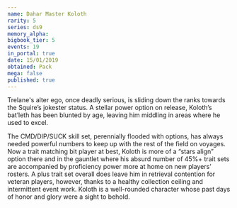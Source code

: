 ```yaml
---
name: Dahar Master Koloth
rarity: 5
series: ds9
memory_alpha:
bigbook_tier: 5
events: 19
in_portal: true
date: 15/01/2019
obtained: Pack
mega: false
published: true
---
```


Trelane's alter ego, once deadly serious, is sliding down the ranks towards the Squire’s jokester status. A stellar power option on release, Koloth’s bat’leth has been blunted by age, leaving him middling in areas where he used to excel.

The CMD/DIP/SUCK skill set, perennially flooded with options, has always needed powerful numbers to keep up with the rest of the field on voyages. Now a trait matching bit player at best, Koloth is more of a “stars align” option there and in the gauntlet where his absurd number of 45%+ trait sets are accompanied by proficiency power more at home on new players’ rosters. A plus trait set overall does leave him in retrieval contention for veteran players, however, thanks to a healthy collection ceiling and intermittent event work. Koloth is a well-rounded character whose past days of honor and glory were a sight to behold.
